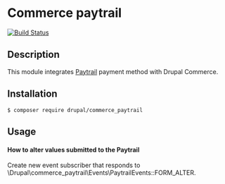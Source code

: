 # Commerce paytrail
[![Build Status](https://travis-ci.org/tuutti/commerce_paytrail.svg?branch=8.x-1.x)](https://travis-ci.org/tuutti/commerce_paytrail)

## Description
This module integrates [Paytrail](https://www.paytrail.com/en) payment method with Drupal Commerce.

## Installation
`$ composer require drupal/commerce_paytrail`

## Usage

#### How to alter values submitted to the Paytrail

Create new event subscriber that responds to \Drupal\commerce_paytrail\Events\PaytrailEvents::FORM_ALTER.

